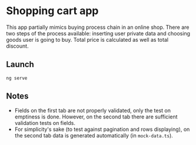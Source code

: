 # Shopping cart app

This app partially mimics buying process chain in an online shop. There are two steps of the process available: inserting user private data and choosing goods user is going to buy. Total price is calculated as well as total discount.

## Launch

```
ng serve
```

## Notes

* Fields on the first tab are not properly validated, only the test on emptiness is done. However, on the second tab there are sufficient validation tests on fields.
* For simplicity's sake (to test against pagination and rows displaying), on the second tab data is generated automatically (in `mock-data.ts`).
